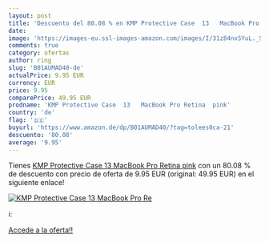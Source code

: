 ```yaml
---
layout: post
title: 'Descuento del 80.08 % en KMP Protective Case  13   MacBook Pro Re'
date: 
image: 'https://images-eu.ssl-images-amazon.com/images/I/31z84nxSYuL._SL200_.jpg'
comments: true
category: ofertas
author: ring
slug: 'B01AUMAD40-de'
actualPrice: 9.95 EUR
currency: EUR
price: 9.95
comparePrice: 49.95 EUR
prodname: 'KMP Protective Case  13   MacBook Pro Retina  pink'
country: 'de'
flag: '🇩🇪'
buyurl: 'https://www.amazon.de/dp/B01AUMAD40/?tag=tolees0ca-21'
descuento: '80.08'
average: '9.95'
---
```


Tienes [KMP Protective Case  13   MacBook Pro Retina  pink](https://www.amazon.de/dp/B01AUMAD40/?tag=tolees0ca-21) con un 80.08 % de descuento con precio de oferta de 9.95 EUR (original: 49.95 EUR) en el siguiente enlace!

[![KMP Protective Case  13   MacBook Pro Re](https://images-eu.ssl-images-amazon.com/images/I/31z84nxSYuL._SL200_.jpg)](https://www.amazon.de/dp/B01AUMAD40/?tag=tolees0ca-21)

ℹ️:


[Accede a la oferta!!](https://www.amazon.de/dp/B01AUMAD40/?tag=tolees0ca-21)
